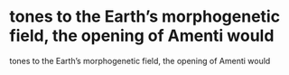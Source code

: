 # tones to the Earth’s morphogenetic field, the opening of Amenti would

tones to the Earth’s morphogenetic field, the opening of Amenti would